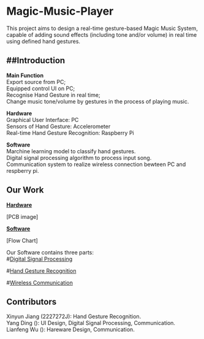 Magic-Music-Player
==
This project aims to design a real-time gesture-based Magic Music System, capable of adding sound effects (including tone and/or volume) in real time using defined hand gestures.

##Introduction
--
**Main Function**<br>
Export source from PC; <br>
Equipped control UI on PC; <br>
Recognise Hand Gesture in real time; <br>
Change music tone/volume by gestures in the process of playing music.<br>

**Hardware**<br>
Graphical User Interface: PC<br>
Sensors of Hand Gesture: Accelerometer<br>
Real-time Hand Gesture Recognition: Raspberry Pi<br>

**Software**<br>
Marchine learning model to classify hand gestures.<br>
Digital signal processing algorithm to process input song.<br>
Communication system to realize wireless connection bewteen PC and respberry pi.<br>

Our Work
--
[**Hardware**](https://github.com/Real-time-embedded10/Magic-Music-Player/tree/master/Hardware)

[PCB image]<br>

[**Software**](https://github.com/Real-time-embedded10/Magic-Music-Player/tree/master/Software)<br>

[Flow Chart]<br>

Our Software contains three parts:<br>
#[Digital Signal Processing](https://github.com/Real-time-embedded10/Magic-Music-Player/tree/master/Software/Digital%20Signal%20Processing)

#[Hand Gesture Recognition](https://github.com/Real-time-embedded10/Magic-Music-Player/tree/master/Software/Hand%20Gesture%20Recognition)

#[Wireless Communication](https://github.com/Real-time-embedded10/Magic-Music-Player/tree/master/Software/Wireless%20Communication)


Contributors
--
Xinyun Jiang (2227272J): Hand Gesture Recognition.<br>
Yang Ding (): UI Design, Digital Signal Processing, Communication. <br>
Lianfeng Wu (): Hareware Design, Communication. <br>




